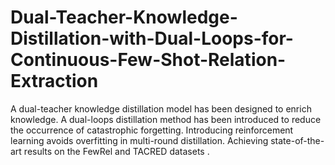# Dual-Teacher-Knowledge-Distillation-with-Dual-Loops-for-Continuous-Few-Shot-Relation-Extraction
A dual-teacher knowledge distillation model has been designed to enrich knowledge. A dual-loops distillation method has been introduced to reduce the occurrence of catastrophic forgetting. Introducing reinforcement learning avoids overfitting in multi-round distillation. Achieving state-of-the-art results on the FewRel and TACRED datasets . 
